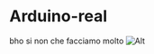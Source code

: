 # Arduino-real 
bho si non che facciamo molto
![Alt](https://repobeats.axiom.co/api/embed/43512c02d07142b4308b9aba6f8577e6a36afff7.svg "Repobeats analytics image")
